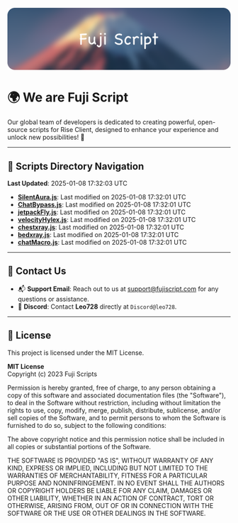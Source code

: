 ![Banner](.github/b.webp)

# 🌍 **We are Fuji Script**

Our global team of developers is dedicated to creating powerful, open-source scripts for Rise Client, designed to enhance your experience and unlock new possibilities! 🌟

---
<!-- SCRIPTS_NAVIGATION_START -->
## 📂 **Scripts Directory Navigation**

**Last Updated**: 2025-01-08 17:32:03 UTC

- **[SilentAura.js](scripts/SilentAura.js)**: Last modified on 2025-01-08 17:32:01 UTC
- **[ChatBypass.js](scripts/ChatBypass.js)**: Last modified on 2025-01-08 17:32:01 UTC
- **[jetpackFly.js](scripts/jetpackFly.js)**: Last modified on 2025-01-08 17:32:01 UTC
- **[velocityHylex.js](scripts/velocityHylex.js)**: Last modified on 2025-01-08 17:32:01 UTC
- **[chestxray.js](scripts/chestxray.js)**: Last modified on 2025-01-08 17:32:01 UTC
- **[bedxray.js](scripts/bedxray.js)**: Last modified on 2025-01-08 17:32:01 UTC
- **[chatMacro.js](scripts/chatMacro.js)**: Last modified on 2025-01-08 17:32:01 UTC

<!-- SCRIPTS_NAVIGATION_END -->

---

## 💬 **Contact Us**  
- 📬 **Support Email**: Reach out to us at [support@fujiscript.com](mailto:support@fujiscript.com) for any questions or assistance.  
- 💬 **Discord**: Contact **Leo728** directly at `Discord@leo728`.

---

## 📜 **License**

This project is licensed under the MIT License.  

**MIT License**  
Copyright (c) 2023 Fuji Scripts  

Permission is hereby granted, free of charge, to any person obtaining a copy of this software and associated documentation files (the "Software"), to deal in the Software without restriction, including without limitation the rights to use, copy, modify, merge, publish, distribute, sublicense, and/or sell copies of the Software, and to permit persons to whom the Software is furnished to do so, subject to the following conditions:  

The above copyright notice and this permission notice shall be included in all copies or substantial portions of the Software.  

THE SOFTWARE IS PROVIDED "AS IS", WITHOUT WARRANTY OF ANY KIND, EXPRESS OR IMPLIED, INCLUDING BUT NOT LIMITED TO THE WARRANTIES OF MERCHANTABILITY, FITNESS FOR A PARTICULAR PURPOSE AND NONINFRINGEMENT. IN NO EVENT SHALL THE AUTHORS OR COPYRIGHT HOLDERS BE LIABLE FOR ANY CLAIM, DAMAGES OR OTHER LIABILITY, WHETHER IN AN ACTION OF CONTRACT, TORT OR OTHERWISE, ARISING FROM, OUT OF OR IN CONNECTION WITH THE SOFTWARE OR THE USE OR OTHER DEALINGS IN THE SOFTWARE.  
